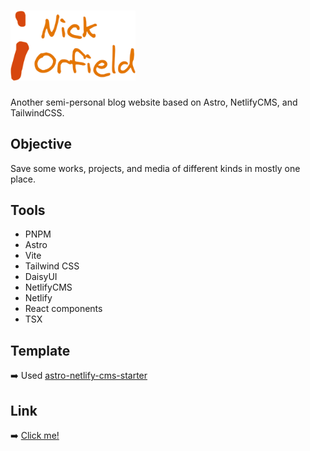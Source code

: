 # <img src="https://raw.githubusercontent.com/Nicolas-Orozco/nickorfield/main/public/final_full_logo.svg" alt="Nick Orfield's logo" width="200"/>

Another semi-personal blog website based on Astro, NetlifyCMS, and TailwindCSS.

## Objective

Save some works, projects, and media of different kinds in mostly one place.

## Tools

- PNPM
- Astro
- Vite
- Tailwind CSS
- DaisyUI
- NetlifyCMS
- Netlify
- React components
- TSX

## Template

:arrow_right: Used [astro-netlify-cms-starter](https://github.com/delucis/astro-netlify-cms-starter)

## Link

:arrow_right: [Click me!](https://nickorfield.netlify.app/)
